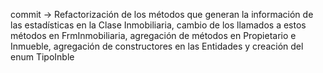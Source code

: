 commit -> Refactorización de los métodos que generan la información de las estadísticas en la Clase Inmobiliaria, cambio de los llamados a estos métodos en FrmInmobiliaria, agregación de métodos en Propietario e Inmueble, agregación de constructores en las Entidades y creación del enum TipoInble